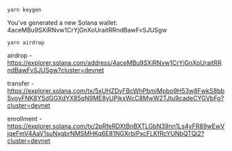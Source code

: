 ```yarn keygen```

You've generated a new Solana wallet:  4aceMBu9SXiRNvw1CrYjGnXoUraitRRndBawFvSJUSgw

```yarn airdrop```

airdrop - https://explorer.solana.com/address/4aceMBu9SXiRNvw1CrYjGnXoUraitRRndBawFvSJUSgw?cluster=devnet

transfer - https://explorer.solana.com/tx/5xUHZDvFBcWhPbmiMpbo9H53w8FwkS8bbSvoyFNK8YSdGGXdYX85qN9ME8yUPjkxWcC8MwW2TJtu9cadeCYGVbFg?cluster=devnet

enrollment - https://explorer.solana.com/tx/2pRfeRDXtBnBXTLGbN39nn1Ls4yFR89wEwVjqeFmV4AaV1suNxgbrNMSMHKq6E81NGXrbiPxcFLKfRcYUNbQTQi2?cluster=devnet